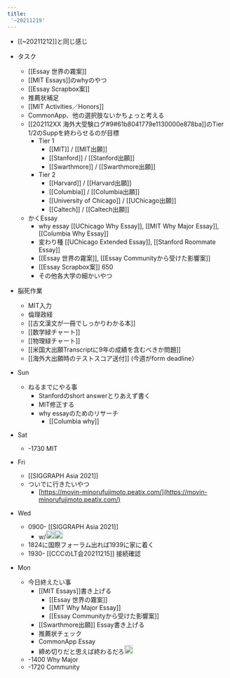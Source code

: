 ```yaml
---
title:
 '~20211219'
---
```


- [[~20211212]]と同じ感じ

- タスク
    - [[Essay 世界の霧案]]
    - [[MIT Essays]]のwhyのやつ
    - [[Essay Scrapbox案]]
    - 推薦状補足
    - [[MIT Activities／Honors]]
    - CommonApp、他の選択肢ないかちょっと考える
    - [[202112XX 海外大受験ログ#9#61b8041779e1130000e878ba]]のTier 1/2のSuppを終わらせるのが目標
        - Tier 1
            - [[MIT]] / [[MIT出願]]
            - [[Stanford]] / [[Stanford出願]]
            - [[Swarthmore]] / [[Swarthmore出願]]
        - Tier 2
            - [[Harvard]] / [[Harvard出願]]
            - [[Columbia]] / [[Columbia出願]]
            - [[University of Chicago]] / [[UChicago出願]]
            - [[Caltech]] / [[Caltech出願]]
    - かくEssay
        - why essay [[UChicago Why Essay]], [[MIT Why Major Essay]], [[Columbia Why Essay]]
        - 変わり種 [[UChicago Extended Essay]], [[Stanford Roommate Essay]]
        - [[Essay 世界の霧案]], [[Essay Communityから受けた影響案]]
        - [[Essay Scrapbox案]] 650
        - その他各大学の細かいやつ
- 脳死作業
    - MIT入力
    - 倫理政経
    - [[古文漢文が一冊でしっかりわかる本]]
    - [[数学緑チャート]]
    - [[物理緑チャート]]
    - [[米国大出願Transcriptに9年の成績を含むべきか問題]]
    - [[海外大出願時のテストスコア送付]] (今週がform deadline）

- Sun
    - ねるまでにやる事
        - Stanfordのshort answerとりあえず書く
        - MIT修正する
        - why essayのためのリサーチ
            - [[Columbia why]]

- Sat
    - -1730 MIT

- Fri
    - [[SIGGRAPH Asia 2021]]
    - ついでに行きたいやつ
        - [https://movin-minorufujimoto.peatix.com/](https://movin-minorufujimoto.peatix.com/)


- Wed
    - 0900- [[SIGGRAPH Asia 2021]]
        - w/<img src='https://scrapbox.io/api/pages/blu3mo-public/nishio/icon' alt='nishio.icon' height="19.5"/><img src='https://scrapbox.io/api/pages/blu3mo-public/rickshinmi/icon' alt='rickshinmi.icon' height="19.5"/>
    - 1824に国際フォーラム出れば1939に家に着く
    - 1930- [[CCCのLT会20211215]] 接続確認

- Mon
    - 今日終えたい事
        - [[MIT Essays]]書き上げる
            - [[Essay 世界の霧案]]
            - [[MIT Why Major Essay]]
            - [[Essay Communityから受けた影響案]]
        - [[Swarthmore出願]] Essay書き上げる
        - 推薦状チェック
        - CommonApp Essay
        - 締め切りだと思えば終わるだろ<img src='https://scrapbox.io/api/pages/blu3mo-public/blu3mo/icon' alt='blu3mo.icon' height="19.5"/>
    - -1400 Why Major
    - -1720 Community
